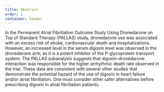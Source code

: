 ```yaml
---
title: Abstract
order: 1
container: header
---
```

In the Permanent Atrial Fibrillation Outcome Study Using Dronedarone on Top of Standard Therapy (PALLAS) study, dronedarone use was associated with an excess risk of stroke, cardiovascular death and hospitalizations. However, an increased level in the serum digoxin level was observed in the dronedarone arm, as it is a potent inhibitor of the P-glycoprotein transport system. The PALLAS subanalysis suggests that digoxin-dronedarone interaction was responsible for the higher arrhythmic death rate observed in the trial. These data are consistent with several other studies that demonstrate the potential hazard of the use of digoxin in heart failure and/or atrial fibrillation. One must consider other safer alternatives before prescribing digoxin in atrial fibrillation patients.
